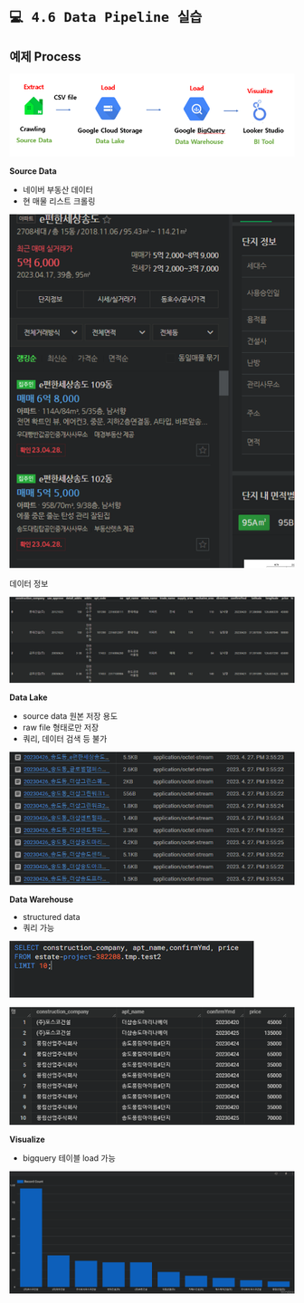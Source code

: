# `💻 4.6 Data Pipeline 실습`

## 예제 Process

![Untitled](./images/1.5_pipeline.png)

**Source Data**

- 네이버 부동산 데이터
- 현 매물 리스트 크롤링

![Untitled](./images/1.5_estate_example.png)

데이터 정보

![Untitled](./images/1.5_data_example.png)

**Data Lake**

- source data 원본 저장 용도
- raw file 형태로만 저장
- 쿼리, 데이터 검색 등 불가

![Untitled](./images/1.5_filelist.png)

**Data Warehouse**

- structured data
- 쿼리 가능

![Untitled](./images/1.5_sql_example.png)

![Untitled](./images/1.5_data_warehouse_example.png)

**Visualize**

- bigquery 테이블 load 가능

![Untitled](./images/1.5_visualize.png)
